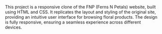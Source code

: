 This project is a responsive clone of the FNP (Ferns N Petals) website, built using HTML and CSS. It replicates the layout and styling of the original site, providing an intuitive user interface for browsing floral products. The design is fully responsive, ensuring a seamless experience across different devices.
